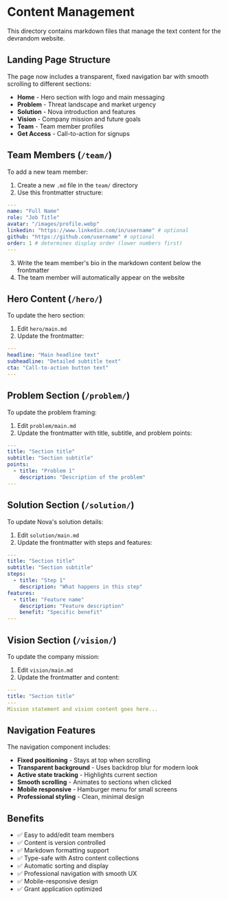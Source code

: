 # Content Management

This directory contains markdown files that manage the text content for the devrandom website.

## Landing Page Structure

The page now includes a transparent, fixed navigation bar with smooth scrolling to different sections:

- **Home** - Hero section with logo and main messaging
- **Problem** - Threat landscape and market urgency
- **Solution** - Nova introduction and features
- **Vision** - Company mission and future goals
- **Team** - Team member profiles
- **Get Access** - Call-to-action for signups

## Team Members (`/team/`)

To add a new team member:

1. Create a new `.md` file in the `team/` directory
2. Use this frontmatter structure:

```yaml
---
name: "Full Name"
role: "Job Title"
avatar: "/images/profile.webp"
linkedin: "https://www.linkedin.com/in/username" # optional
github: "https://github.com/username" # optional
order: 1 # determines display order (lower numbers first)
---
```

3. Write the team member's bio in the markdown content below the frontmatter
4. The team member will automatically appear on the website

## Hero Content (`/hero/`)

To update the hero section:

1. Edit `hero/main.md`
2. Update the frontmatter:

```yaml
---
headline: "Main headline text"
subheadline: "Detailed subtitle text"
cta: "Call-to-action button text"
---
```

## Problem Section (`/problem/`)

To update the problem framing:

1. Edit `problem/main.md`
2. Update the frontmatter with title, subtitle, and problem points:

```yaml
---
title: "Section title"
subtitle: "Section subtitle"
points:
  - title: "Problem 1"
    description: "Description of the problem"
---
```

## Solution Section (`/solution/`)

To update Nova's solution details:

1. Edit `solution/main.md`
2. Update the frontmatter with steps and features:

```yaml
---
title: "Section title"
subtitle: "Section subtitle"
steps:
  - title: "Step 1"
    description: "What happens in this step"
features:
  - title: "Feature name"
    description: "Feature description"
    benefit: "Specific benefit"
---
```

## Vision Section (`/vision/`)

To update the company mission:

1. Edit `vision/main.md`
2. Update the frontmatter and content:

```yaml
---
title: "Section title"
---
Mission statement and vision content goes here...
```

## Navigation Features

The navigation component includes:

- **Fixed positioning** - Stays at top when scrolling
- **Transparent background** - Uses backdrop blur for modern look
- **Active state tracking** - Highlights current section
- **Smooth scrolling** - Animates to sections when clicked
- **Mobile responsive** - Hamburger menu for small screens
- **Professional styling** - Clean, minimal design

## Benefits

- ✅ Easy to add/edit team members
- ✅ Content is version controlled
- ✅ Markdown formatting support
- ✅ Type-safe with Astro content collections
- ✅ Automatic sorting and display
- ✅ Professional navigation with smooth UX
- ✅ Mobile-responsive design
- ✅ Grant application optimized 
